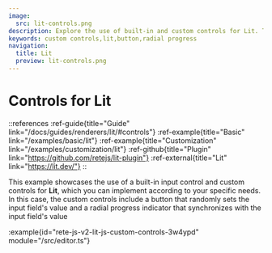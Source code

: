 ```yaml
---
image:
  src: lit-controls.png
description: Explore the use of built-in and custom controls for Lit. This example features a button and radial progress indicator that randomly set and synchronize with an input field's valuefield's value
keywords: custom controls,lit,button,radial progress
navigation:
  title: Lit
  preview: lit-controls.png
---
```


# Controls for Lit

::references
:ref-guide{title="Guide" link="/docs/guides/renderers/lit/#controls"}
:ref-example{title="Basic" link="/examples/basic/lit"}
:ref-example{title="Customization" link="/examples/customization/lit"}
:ref-github{title="Plugin" link="https://github.com/retejs/lit-plugin"}
:ref-external{title="Lit" link="https://lit.dev/"}
::

This example showcases the use of a built-in input control and custom controls for **Lit**, which you can implement according to your specific needs. In this case, the custom controls include a button that randomly sets the input field's value and a radial progress indicator that synchronizes with the input field's value

:example{id="rete-js-v2-lit-js-custom-controls-3w4ypd" module="/src/editor.ts"}
